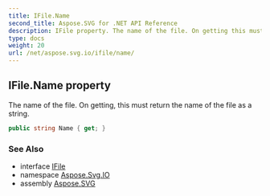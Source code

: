 ```yaml
---
title: IFile.Name
second_title: Aspose.SVG for .NET API Reference
description: IFile property. The name of the file. On getting this must return the name of the file as a string
type: docs
weight: 20
url: /net/aspose.svg.io/ifile/name/
---
```

## IFile.Name property

The name of the file. On getting, this must return the name of the file as a string.

```csharp
public string Name { get; }
```

### See Also

* interface [IFile](../)
* namespace [Aspose.Svg.IO](../../ifile/)
* assembly [Aspose.SVG](../../../)
